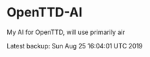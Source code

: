 # OpenTTD-AI
My AI for OpenTTD, will use primarily air

Latest backup: Sun Aug 25 16:04:01 UTC 2019
